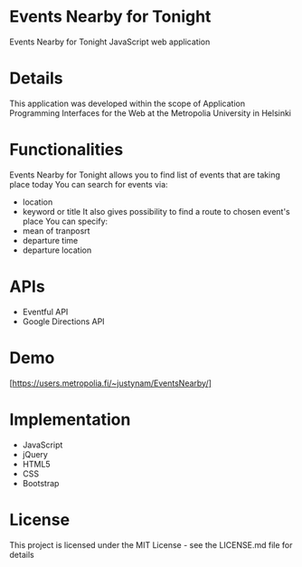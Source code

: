 # Events Nearby for Tonight
Events Nearby for Tonight JavaScript web application

# Details
This application was developed within the scope of Application Programming Interfaces for the Web at the Metropolia University in Helsinki

# Functionalities
Events Nearby for Tonight allows you to find list of events that are taking place today
You can search for events via:
  * location
  * keyword or title
It also gives possibility to find a route to chosen event's place
You can specify:
* mean of tranposrt
* departure time
* departure location

# APIs
* Eventful API
* Google Directions API

# Demo
[https://users.metropolia.fi/~justynam/EventsNearby/]

# Implementation
* JavaScript
* jQuery
* HTML5
* CSS
* Bootstrap

# License
This project is licensed under the MIT License - see the LICENSE.md file for details

